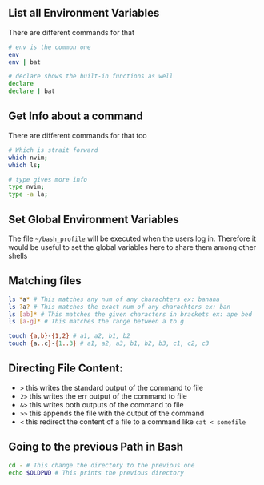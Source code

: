 ## List all Environment Variables
There are different commands for that

```bash
# env is the common one
env
env | bat

# declare shows the built-in functions as well
declare
declare | bat
```

## Get Info about a command
There are different commands for that too

```bash
# Which is strait forward
which nvim;
which ls;

# type gives more info
type nvim;
type -a la; 
```

## Set Global Environment Variables
The file `~/bash_profile` will be executed when the users log in. 
Therefore it would be useful to set the global variables here to share them among other shells

## Matching files 

```bash
ls *a* # This matches any num of any charachters ex: banana
ls ?a? # This matches the exact num of any charachters ex: ban
ls [ab]* # This matches the given characters in brackets ex: ape bed 
ls [a-g]* # This matches the range between a to g

touch {a,b}-{1,2} # a1, a2, b1, b2
touch {a..c}-{1..3} # a1, a2, a3, b1, b2, b3, c1, c2, c3
```

## Directing File Content:

- `>` this writes the standard output of the command to file
- `2>` this writes the err output of the command to file
- `&>` this writes both outputs of the command to file
- `>>` this appends the file with the output of the command
- `<` this redirect the content of a file to a command like `cat < somefile`

## Going to the previous Path in Bash

```bash
cd - # This change the directory to the previous one
echo $OLDPWD # This prints the previous directory
```